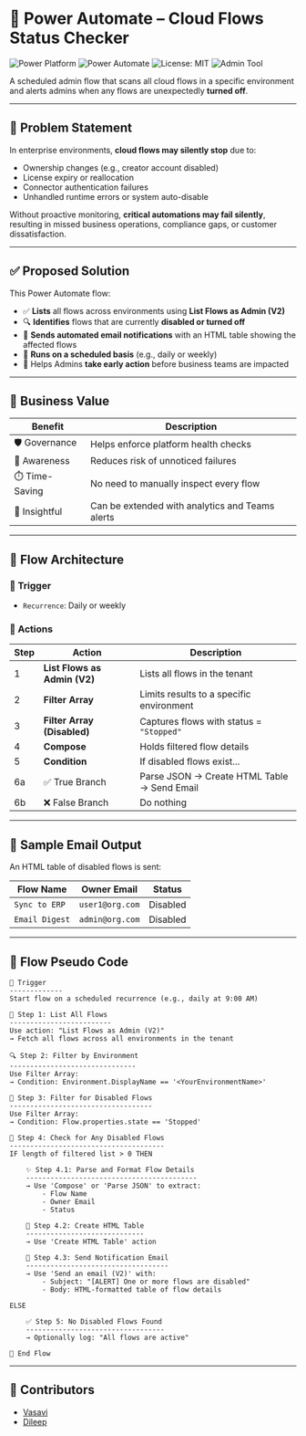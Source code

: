 # 🚦 Power Automate – Cloud Flows Status Checker

![Power Platform](https://img.shields.io/badge/built%20for-Power%20Platform-purple?logo=microsoft&logoColor=white)
![Power Automate](https://img.shields.io/badge/type-Power%20Automate-blue?logo=microsoft-power-automate&logoColor=white)
![License: MIT](https://img.shields.io/badge/License-MIT-green.svg)
![Admin Tool](https://img.shields.io/badge/Tool-Type%3A%20Admin-lightgrey)

A scheduled admin flow that scans all cloud flows in a specific environment and alerts admins when any flows are unexpectedly **turned off**.

---

## 🧩 Problem Statement

In enterprise environments, **cloud flows may silently stop** due to:
- Ownership changes (e.g., creator account disabled)
- License expiry or reallocation
- Connector authentication failures
- Unhandled runtime errors or system auto-disable

Without proactive monitoring, **critical automations may fail silently**, resulting in missed business operations, compliance gaps, or customer dissatisfaction.

---

## ✅ Proposed Solution

This Power Automate flow:

- ✅ **Lists** all flows across environments using **List Flows as Admin (V2)**
- 🔍 **Identifies** flows that are currently **disabled or turned off**
- 📧 **Sends automated email notifications** with an HTML table showing the affected flows
- 🔁 **Runs on a scheduled basis** (e.g., daily or weekly)
- 🎯 Helps Admins **take early action** before business teams are impacted

---

## 💼 Business Value

| Benefit        | Description                            |
|----------------|----------------------------------------|
| 🛡️ Governance   | Helps enforce platform health checks    |
| 📣 Awareness    | Reduces risk of unnoticed failures      |
| ⏱️ Time-Saving  | No need to manually inspect every flow |
| 🧠 Insightful   | Can be extended with analytics and Teams alerts |

---

## 🔧 Flow Architecture

### 🔁 Trigger
- `Recurrence`: Daily or weekly

### 🔄 Actions

| Step | Action                      | Description                              |
|------|-----------------------------|------------------------------------------|
| 1    | **List Flows as Admin (V2)**| Lists all flows in the tenant            |
| 2    | **Filter Array**            | Limits results to a specific environment |
| 3    | **Filter Array (Disabled)** | Captures flows with status = `"Stopped"` |
| 4    | **Compose**                 | Holds filtered flow details              |
| 5    | **Condition**               | If disabled flows exist...               |
| 6a   | ✅ True Branch               | Parse JSON → Create HTML Table → Send Email |
| 6b   | ❌ False Branch              | Do nothing                               |

---

## 📧 Sample Email Output

An HTML table of disabled flows is sent:

| Flow Name       | Owner Email       | Status   |
|-----------------|-------------------|----------|
| `Sync to ERP`   | `user1@org.com`   | Disabled |
| `Email Digest`  | `admin@org.com`   | Disabled |

---

## 🧠 Flow Pseudo Code

```plaintext
🔁 Trigger
-------------
Start flow on a scheduled recurrence (e.g., daily at 9:00 AM)

🧩 Step 1: List All Flows
-------------------------
Use action: "List Flows as Admin (V2)"
→ Fetch all flows across all environments in the tenant

🔍 Step 2: Filter by Environment
-------------------------------
Use Filter Array:
→ Condition: Environment.DisplayName == '<YourEnvironmentName>'

🚫 Step 3: Filter for Disabled Flows
-----------------------------------
Use Filter Array:
→ Condition: Flow.properties.state == 'Stopped'

🔀 Step 4: Check for Any Disabled Flows
--------------------------------------
IF length of filtered list > 0 THEN

    ✨ Step 4.1: Parse and Format Flow Details
    ------------------------------------------
    → Use 'Compose' or 'Parse JSON' to extract:
        - Flow Name
        - Owner Email
        - Status

    🧾 Step 4.2: Create HTML Table
    -----------------------------
    → Use 'Create HTML Table' action

    📧 Step 4.3: Send Notification Email
    -----------------------------------
    → Use 'Send an email (V2)' with:
        - Subject: "[ALERT] One or more flows are disabled"
        - Body: HTML-formatted table of flow details

ELSE

    ✅ Step 5: No Disabled Flows Found
    ----------------------------------
    → Optionally log: "All flows are active"

🛑 End Flow
```


---

## 👥 Contributors

- [Vasavi](https://github.com/vasavisuggala)  
- [Dileep](https://www.linkedin.com/in/dileepsuggala/)
